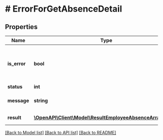 # # ErrorForGetAbsenceDetail

## Properties

Name | Type | Description | Notes
------------ | ------------- | ------------- | -------------
**is_error** | **bool** | isError false means Success And isError true means Error | [optional]
**status** | **int** |  | [optional]
**message** | **string** | Message As Per the Error code | [optional]
**result** | [**\OpenAPI\Client\Model\ResultEmployeeAbsenceArrayInner[]**](ResultEmployeeAbsenceArrayInner.md) | Result value | [optional]

[[Back to Model list]](../../README.md#models) [[Back to API list]](../../README.md#endpoints) [[Back to README]](../../README.md)
